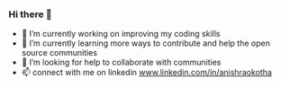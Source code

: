 ### Hi there 👋


- 🔭 I’m currently working on improving my coding skills
- 🌱 I’m currently learning more ways to contribute and help the open source communities
- 🤔 I’m looking for help to collaborate with communities
- 📫  connect with me on linkedin www.linkedin.com/in/anishraokotha

